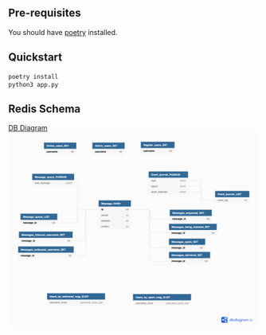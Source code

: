 ## Pre-requisites
You should have [poetry](https://python-poetry.org/) installed.

## Quickstart
```
poetry install
python3 app.py
```

## Redis Schema
[DB Diagram](https://dbdiagram.io/d/6040b727fcdcb6230b228eda)
![](doc/db_schema.png)
